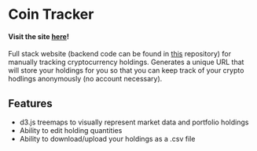 # Coin Tracker
#### Visit the site [here](https://www.cointracker.me/)!

Full stack website (backend code can be found in [this](https://github.com/alicenstar/coin-tracker-3-api) repository) for manually tracking cryptocurrency holdings. Generates a unique URL that will store your holdings for you so that you can keep track of your crypto hodlings anonymously (no account necessary).

## Features
- d3.js treemaps to visually represent market data and portfolio holdings
- Ability to edit holding quantities
- Ability to download/upload your holdings as a .csv file

